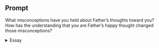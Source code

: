---
---

## Prompt

What misconceptions have you held about Father’s thoughts toward you? How has the understanding that you are Father’s happy thought changed those misconceptions?

<details>
  <summary>Essay</summary>

  <p>
    My earliest impressions of God were distant, holy, and unapproachable. “And the four beasts had each of them six wings about him; and they were full of eyes within: and they rest not day and night, saying, Holy, holy, holy, Lord God Almighty, which was, and is, and is to come” (Rev 4:8). This verse conjured up an image of a realm utterly foreign and inaccessible to a mortal. Above my comprehension, the Omnipotent God resembled the distant father I had heard about but never met. When God showed Himself to me, I knew He cared and loved me, yet I kept a distance from Him because He was God, and I was not, “Stand by thyself, come not near to me; for I am holier than thou” (Isa 65:5). Though I grew up within the American individualistic ethos, the thought of a “personal” God was utterly alien if not downright irreverent. As a young Christian, I’ve learned to revere God and honor Him in all things, 
  </p>

  <blockquote>
    A son honoureth his father, and a servant his master: if then I be a father, where is mine honour? and if I be a master, where is my fear?  &mdash; Mal 1:6
  </blockquote>

  <p>
    I could not reconcile the image of a “Father of mercies, and the God of all comfort” (2Cor 1:3) with a “God that is holy [and] shall be sanctified in righteousness” (Isa 5:16).
  </p>

  <p>
    When my father was half the world away, my perception of him was jovial, understanding, patient, and loving, but what I was looking forward to most was having a dad. I spent a decade dreaming of a fairytale; when I met my dad, the cruelty of daily life shredded that fantasy into oblivion. I learned not to trust my ephemeral exuberance. “Christians pray for a visitation from God, but what He really wants is a habitation with us” (p. 61). Frost encountered the supernatural revelation of God’s fatherhood which transformed not only his perception of God as a Father but the full expression of what it means to be fatherly. God’s fatherhood was expressed through Jack’s interaction with his daughter led her to find comfort in “happy thoughts” during moments of distress. “Daddy would not be upset with me” (p. 62). Sarah’s response is a powerful witness to her trusting relationship with her father. Knowing and encountering the Father’s grace and mercy has allowed me to come closer to Him, “Thus saith the LORD, The people which were left of the sword found grace in the wilderness; even Israel, when I went to cause him to rest… I have loved thee with an everlasting love: therefore with lovingkindness have I drawn thee” (Jer 31:2-3). The tenderness of the Lord toward us is beyond human language to adequately express. Frost was overwhelmed by the love of the Father. God’s love was so abundant that he had to find an alternative poetic expression to put those feelings in words for his wife. “Having loved his own which were in the world, he loved them unto the end” (Jn 13:1). Jesus is the personification of the Father’s love for us. In understanding Christ’s love, worship now has meaning, and life is abundant and finally free.
  </p>
  <samp>97</samp>
</details>
